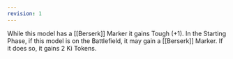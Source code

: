 ```yaml
---
revision: 1
---
```

While this model has a [[Berserk]] Marker it gains Tough (+1).
In the Starting Phase, if this model is on the Battlefield, it may gain a [[Berserk]] Marker.
If it does so, it gains 2 Ki Tokens.